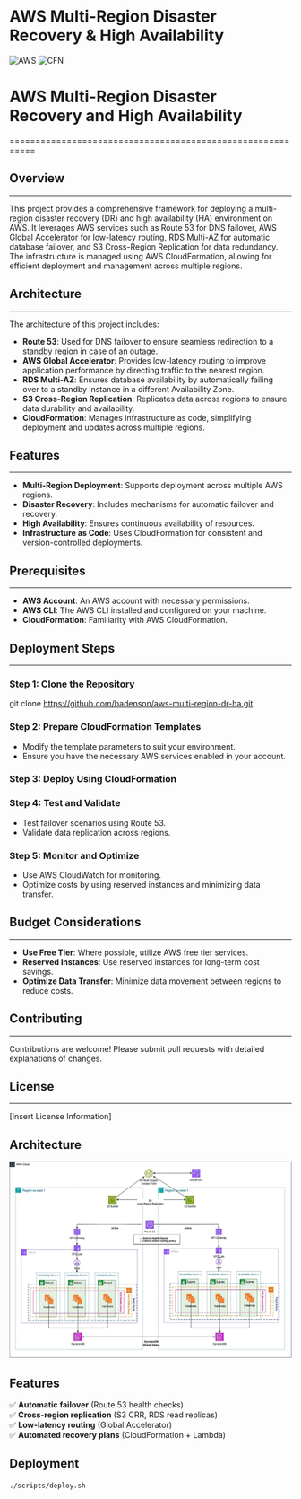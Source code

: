 # AWS Multi-Region Disaster Recovery & High Availability

![AWS](https://img.shields.io/badge/AWS-Cloud-blue?logo=amazon-aws)
![CFN](https://img.shields.io/badge/IaC-CloudFormation-orange)

# AWS Multi-Region Disaster Recovery and High Availability
===========================================================

## Overview
--------

This project provides a comprehensive framework for deploying a multi-region disaster recovery (DR) and high availability (HA) environment on AWS. It leverages AWS services such as Route 53 for DNS failover, AWS Global Accelerator for low-latency routing, RDS Multi-AZ for automatic database failover, and S3 Cross-Region Replication for data redundancy. The infrastructure is managed using AWS CloudFormation, allowing for efficient deployment and management across multiple regions.

## Architecture
-------------

The architecture of this project includes:

- **Route 53**: Used for DNS failover to ensure seamless redirection to a standby region in case of an outage.
- **AWS Global Accelerator**: Provides low-latency routing to improve application performance by directing traffic to the nearest region.
- **RDS Multi-AZ**: Ensures database availability by automatically failing over to a standby instance in a different Availability Zone.
- **S3 Cross-Region Replication**: Replicates data across regions to ensure data durability and availability.
- **CloudFormation**: Manages infrastructure as code, simplifying deployment and updates across multiple regions.

## Features
------------

- **Multi-Region Deployment**: Supports deployment across multiple AWS regions.
- **Disaster Recovery**: Includes mechanisms for automatic failover and recovery.
- **High Availability**: Ensures continuous availability of resources.
- **Infrastructure as Code**: Uses CloudFormation for consistent and version-controlled deployments.

## Prerequisites
--------------

- **AWS Account**: An AWS account with necessary permissions.
- **AWS CLI**: The AWS CLI installed and configured on your machine.
- **CloudFormation**: Familiarity with AWS CloudFormation.

## Deployment Steps
-------------------

### Step 1: Clone the Repository
git clone https://github.com/badenson/aws-multi-region-dr-ha.git

### Step 2: Prepare CloudFormation Templates

- Modify the template parameters to suit your environment.
- Ensure you have the necessary AWS services enabled in your account.

### Step 3: Deploy Using CloudFormation

### Step 4: Test and Validate

- Test failover scenarios using Route 53.
- Validate data replication across regions.

### Step 5: Monitor and Optimize

- Use AWS CloudWatch for monitoring.
- Optimize costs by using reserved instances and minimizing data transfer.

## Budget Considerations
-----------------------

- **Use Free Tier**: Where possible, utilize AWS free tier services.
- **Reserved Instances**: Use reserved instances for long-term cost savings.
- **Optimize Data Transfer**: Minimize data movement between regions to reduce costs.

## Contributing
------------

Contributions are welcome! Please submit pull requests with detailed explanations of changes.

## License
-------

[Insert License Information]


## **Architecture**
![DR Architecture](./docs/architecture/dr-architecture.png)

## **Features**
✅ **Automatic failover** (Route 53 health checks)  
✅ **Cross-region replication** (S3 CRR, RDS read replicas)  
✅ **Low-latency routing** (Global Accelerator)  
✅ **Automated recovery plans** (CloudFormation + Lambda)  

## **Deployment**
```bash
./scripts/deploy.sh

